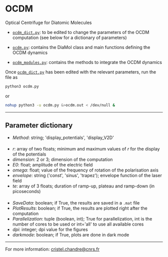 # OCDM
Optical Centrifuge for Diatomic Molecules

- [`ocdm_dict.py`](https://github.com/cchandre/OCDM/blob/main/ocdm_dict.py): to be edited to change the parameters of the OCDM computation (see below for a dictionary of parameters)

- [`ocdm.py`](https://github.com/cchandre/OCDM/blob/main/ocdm.py): contains the DiaMol class and main functions defining the OCDM dynamics

- [`ocdm_modules.py`](https://github.com/cchandre/OCDM/blob/main/ocdm_modules.py): contains the methods to integrate the OCDM dynamics

Once [`ocdm_dict.py`](https://github.com/cchandre/OCDM/blob/main/ocdm_dict.py) has been edited with the relevant parameters, run the file as 
```sh
python3 ocdm.py
```
or 
```sh
nohup python3 -u ocdm.py &>ocdm.out < /dev/null &
```

___
##  Parameter dictionary

- *Method*: string; 'display_potentials', 'display_V2D'
####
- *r*: array of two floats; minimum and maximum values of *r* for the display of the potentials
- *dimension*: 2 or 3; dimension of the computation
- *E0*: float; amplitude of the electric field
- *omega*: float; value of the frequency of rotation of the polarisation axis
- *envelope*: string ('const', 'sinus', 'trapez'); envelope function of the laser field
- *te*: array of 3 floats; duration of ramp-up, plateau and ramp-down (in picoseconds)
####
- *SaveData*: boolean; if True, the results are saved in a `.mat` file
- *PlotResults*: boolean; if True, the results are plotted right after the computation
- *Parallelization*: tuple (boolean, int); True for parallelization, int is the number of cores to be used or int='all' to use all available cores
- *dpi*: integer; dpi value for the figures
- *darkmode*: boolean; if True, plots are done in dark mode

---
For more information: <cristel.chandre@cnrs.fr>
